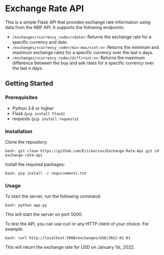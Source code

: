 # Exchange Rate API

This is a simple Flask API that provides exchange rate information using data from the NBP API. It supports the following endpoints:

- `/exchanges/<currency_code>/<date>`: Returns the exchange rate for a specific currency and date.
- `/exchanges/<currency_code>/min-max/<int:n>`: Returns the minimum and maximum exchange rates for a specific currency over the last n days.
- `/exchanges/<currency_code>/diff/<int:n>`: Returns the maximum difference between the buy and ask rates for a specific currency over the last n days.

## Getting Started

### Prerequisites

- Python 3.6 or higher
- Flask (`pip install Flask`)
- requests (`pip install requests`)

### Installation

Clone the repository:

`bash:
git clone https://github.com/Erickarius/Exchange-Rate-Api.git
cd exchange-rate-api`

Install the required packages:

`bash:
pip install -r requirements.txt`

### Usage

To start the server, run the following command:

`bash:
python app.py`

This will start the server on port 5000.

To test the API, you can use curl or any HTTP client of your choice. For example:

`bash:
curl http://localhost:5000/exchanges/USD/2022-01-01`

This will return the exchange rate for USD on January 1st, 2022.
